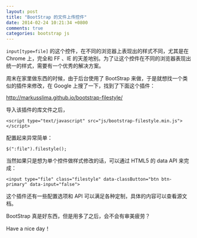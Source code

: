 ```yaml
---
layout: post
title: "BootStrap 的文件上传控件"
date: 2014-02-24 10:21:34 +0800
comments: true
categories: bootstrap js
---
```

`input[type=file]` 的这个控件，在不同的浏览器上表现出的样式不同，尤其是在 Chrome 上，完全和 FF 、IE 的天差地别。为了让这个控件在不同的浏览器表现出统一的样式，需要有一个优秀的解决方案。

<!-- more -->

周末在家里做东西的时候，由于后台使用了 BootStrap 来做，于是就想找一个类似的插件来修改，在 Google 上搜了一下，找到了下面这个插件：

<http://markusslima.github.io/bootstrap-filestyle/>

导入该插件的库文件之后，

``` js+php
<script type="text/javascript" src="js/bootstrap-filestyle.min.js"></script>
```

配置起来异常简单：

``` js+php
$(":file").filestyle();
```

当然如果只是想为单个控件做样式修改的话，可以通过 HTML5 的 data API 来完成：

``` js+php
<input type="file" class="filestyle" data-classButton="btn btn-primary" data-input="false">
```

这个插件还有一些配置选项和 API 可以满足各种定制，具体的内容可以查看源文档。

BootStrap 真是好东西，但是用多了之后，会不会有审美疲劳？

Have a nice day！ 
